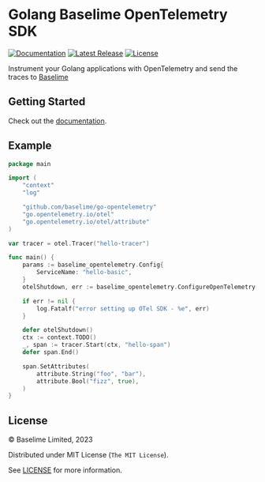 # Golang Baselime OpenTelemetry SDK
[![Documentation][docs_badge]][docs]
[![Latest Release][release_badge]][release]
[![License][license_badge]][license]

Instrument your Golang applications with OpenTelemetry and send the traces to [Baselime](https://baselime.io)

## Getting Started 

Check out the [documentation](https://baselime.io/docs/sending-data/opentelemetry/).

## Example

```go
package main

import (
	"context"
	"log"

	"github.com/baselime/go-opentelemetry"
	"go.opentelemetry.io/otel"
	"go.opentelemetry.io/otel/attribute"
)

var tracer = otel.Tracer("hello-tracer")

func main() {
	params := baselime_opentelemetry.Config{
		ServiceName: "hello-basic",
	}
	otelShutdown, err := baselime_opentelemetry.ConfigureOpenTelemetry(params)

	if err != nil {
		log.Fatalf("error setting up OTel SDK - %e", err)
	}

	defer otelShutdown()
	ctx := context.TODO()
	_, span := tracer.Start(ctx, "hello-span")
	defer span.End()

	span.SetAttributes(
		attribute.String("foo", "bar"),
		attribute.Bool("fizz", true),
	)
}

```

## License

&copy; Baselime Limited, 2023

Distributed under MIT License (`The MIT License`).

See [LICENSE](LICENSE) for more information.

<!-- Badges -->

[docs]: https://baselime.io/docs/
[docs_badge]: https://img.shields.io/badge/docs-reference-blue.svg?style=flat-square
[release]: https://github.com/baselime/go-opentelemetry/releases/latest
[release_badge]: https://img.shields.io/github/release/baselime/go-opentelemetry.svg?style=flat-square&ghcache=unused
[license]: https://opensource.org/licenses/MIT
[license_badge]: https://img.shields.io/github/license/baselime/go-opentelemetry.svg?color=blue&style=flat-square&ghcache=unused